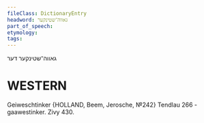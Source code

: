 ```yaml
---
fileClass: DictionaryEntry
headword: גאווה־שטינקער
part_of_speech: 
etymology: 
tags: 
---
```

גאווה־שטינקער
דער

WESTERN
========

Geiweschtinker {HOLLAND, Beem, Jerosche, №242}
Tendlau 266 - gaawestinker.
Zivy 430.